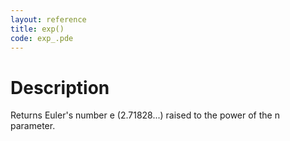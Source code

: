 ```yaml
---
layout: reference
title: exp()
code: exp_.pde
---
```


# Description

Returns Euler's number e (2.71828...) raised to the power of the n parameter.

